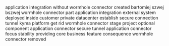 application integration without wormhole connector created bartomiej szwej bszwej wormhole connector part application integration external system deployed inside customer private datacenter establish secure connection tunnel kyma platform get rid wormhole connector stage project optional component application connector secure tunnel application connector focus stability providing core business feature consequence wormhole connector removed